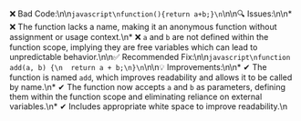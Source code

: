 ❌ Bad Code:\n\n```javascript\nfunction(){return a+b;}\n```\n\n🔍 Issues:\n\n*   ❌ The function lacks a name, making it an anonymous function without assignment or usage context.\n*   ❌ `a` and `b` are not defined within the function scope, implying they are free variables which can lead to unpredictable behavior.\n\n✅ Recommended Fix:\n\n```javascript\nfunction add(a, b) {\n  return a + b;\n}\n```\n\n💡 Improvements:\n\n*   ✔ The function is named `add`, which improves readability and allows it to be called by name.\n*   ✔ The function now accepts `a` and `b` as parameters, defining them within the function scope and eliminating reliance on external variables.\n*   ✔ Includes appropriate white space to improve readability.\n